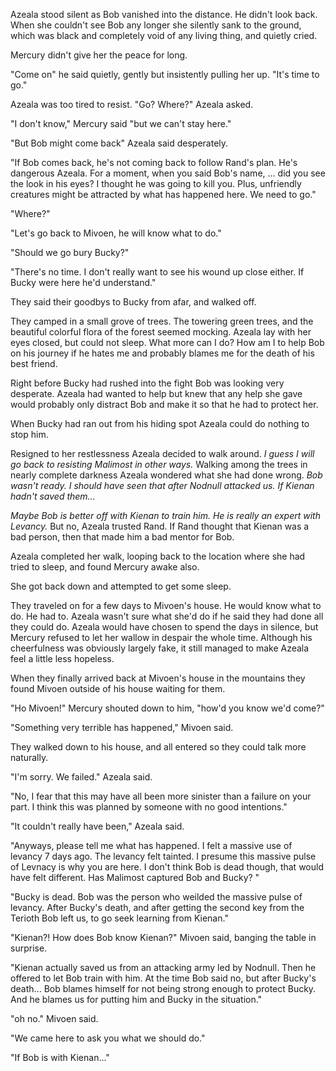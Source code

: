 
Azeala stood silent as Bob vanished into the distance. 
He didn't look back.
When she couldn't see Bob any longer she silently sank to the
ground, which was black and completely void of any living thing,
and quietly cried.

Mercury didn't give her the peace for long. 

"Come on" he said quietly, gently but insistently pulling her up.
"It's time to go."

Azeala was too tired to resist.
"Go? Where?" Azeala asked.

"I don't know," Mercury said "but we can't stay here."

"But Bob might come back" Azeala said desperately.

"If Bob comes back, he's not coming back to follow Rand's plan.
He's dangerous Azeala. For a moment, when you said Bob's name,
... did you see the look in his eyes? I thought he was going to
kill you. Plus, unfriendly creatures might be attracted by what
has happened here. We need to go."

"Where?"

"Let's go back to Mivoen, he will know what to do."

"Should we go bury Bucky?"

"There's no time. I don't really want to see his wound up close
either. If Bucky were here he'd understand."

They said their goodbys to Bucky from afar, and walked off.

They camped in a small grove of trees. The towering green
trees, and the beautiful colorful flora of the forest seemed
mocking. Azeala lay with her eyes closed, but could not sleep. 
What more can I do? How am I to help Bob on his journey if he
hates me and probably blames me for the death of his best friend.

Right before Bucky had rushed into the fight Bob was looking very
desperate. Azeala had wanted to help but knew that any help she
gave would probably only distract Bob and make it so that he had
to protect her.

When Bucky had ran out from his hiding spot Azeala could do
nothing to stop him.

Resigned to her restlessness Azeala decided to walk around.
*I guess I will go back to resisting Malimost in other ways.*
Walking among the trees in nearly complete darkness Azeala
wondered what she had done wrong. *Bob wasn't ready. I should
have seen that after Nodnull attacked us. If Kienan hadn't saved
them...*

*Maybe Bob is better off with Kienan to train him. He is really
an expert with Levancy.*
But no, Azeala trusted Rand. If Rand thought that Kienan was a
bad person, then that made him a bad mentor for Bob.

Azeala completed her walk, looping back to the location where she
had tried to sleep, and found Mercury awake also. 

She got back down and attempted to get some sleep.

They traveled on for a few days to Mivoen's house. He would know
what to do. He had to. Azeala wasn't sure what she'd do if he
said they had done all they could do.
Azeala would have chosen to spend the days in silence, but
Mercury refused to let her wallow in despair the whole time.
Although his cheerfulness was obviously largely fake, it still
managed to make Azeala feel a little less hopeless.

When they finally arrived back at Mivoen's house in the mountains
they found Mivoen outside of his house waiting for them. 

"Ho Mivoen!" Mercury shouted down to him, "how'd you know we'd
come?"

"Something very terrible has happened," Mivoen said.

They walked down to his house, and all entered so they could talk
more naturally.

"I'm sorry. We failed." Azeala said.

"No, I fear that this may have all been more sinister than a
failure on your part. I think this was planned by someone with no
good intentions." 

"It couldn't really have been," Azeala said.

"Anyways, please tell me what has happened. 
I felt a massive use of levancy 7 days ago. The levancy felt
tainted. I presume this massive pulse of Levnacy is why you are
here. I don't think Bob is dead though, that would have felt
different. Has Malimost captured Bob and Bucky? "

"Bucky is dead. Bob was the person who weilded the massive pulse
of levancy. After Bucky's death, and after getting the second key
from the Terioth Bob left us, to go seek learning from Kienan."

"Kienan?! How does Bob know Kienan?" Mivoen said, banging the
table in surprise.

"Kienan actually saved us from an attacking army led by Nodnull.
Then he offered to let Bob train with him. At the time Bob said
no, but after Bucky's death... Bob blames himself for not being
strong enough to protect Bucky. And he blames us for putting
him and Bucky in the situation."

"oh no." Mivoen said.

"We came here to ask you what we should do."

"If Bob is with Kienan…"




